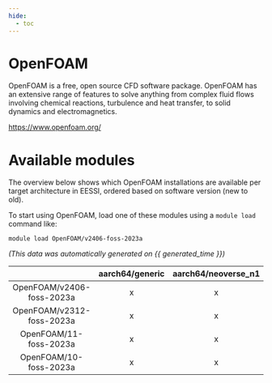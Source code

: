 ```yaml
---
hide:
  - toc
---
```


OpenFOAM
========


OpenFOAM is a free, open source CFD software package. OpenFOAM has an extensive range of features to solve anything from complex fluid flows involving chemical reactions, turbulence and heat transfer, to solid dynamics and electromagnetics.

https://www.openfoam.org/
# Available modules


The overview below shows which OpenFOAM installations are available per target architecture in EESSI, ordered based on software version (new to old).

To start using OpenFOAM, load one of these modules using a `module load` command like:

```shell
module load OpenFOAM/v2406-foss-2023a
```

*(This data was automatically generated on {{ generated_time }})*  

| |aarch64/generic|aarch64/neoverse_n1|aarch64/neoverse_v1|x86_64/generic|x86_64/amd/zen2|x86_64/amd/zen3|x86_64/amd/zen4|x86_64/intel/haswell|x86_64/intel/sapphire_rapids|x86_64/intel/skylake_avx512|
| :---: | :---: | :---: | :---: | :---: | :---: | :---: | :---: | :---: | :---: | :---: |
|OpenFOAM/v2406-foss-2023a|x|x|x|x|x|x|x|x|-|x|
|OpenFOAM/v2312-foss-2023a|x|x|x|x|x|x|x|x|-|x|
|OpenFOAM/11-foss-2023a|x|x|x|x|x|x|x|x|-|x|
|OpenFOAM/10-foss-2023a|x|x|x|x|x|x|x|x|-|x|
